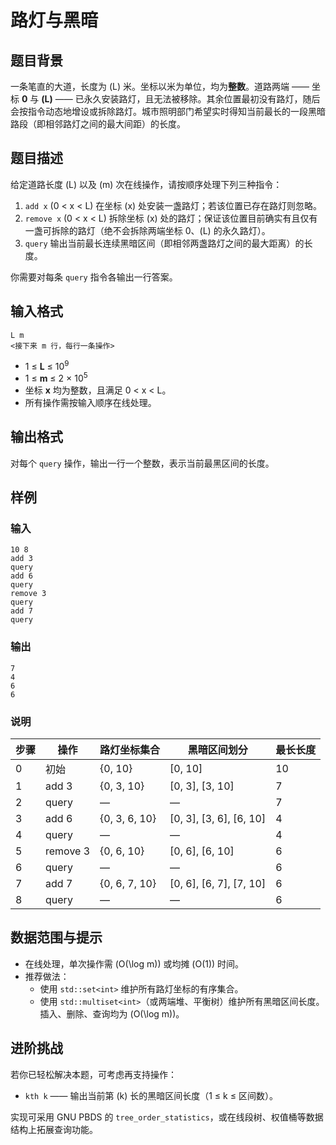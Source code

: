 # 路灯与黑暗

## 题目背景
一条笔直的大道，长度为 \(L\) 米。坐标以米为单位，均为**整数**。道路两端 —— 坐标 **0** 与 **\(L\)** —— 已永久安装路灯，且无法被移除。其余位置最初没有路灯，随后会按指令动态地增设或拆除路灯。城市照明部门希望实时得知当前最长的一段黑暗路段（即相邻路灯之间的最大间距）的长度。

## 题目描述
给定道路长度 \(L\) 以及 \(m\) 次在线操作，请按顺序处理下列三种指令：

1. `add x`   (0 < x < L)
   在坐标 \(x\) 处安装一盏路灯；若该位置已存在路灯则忽略。
2. `remove x` (0 < x < L)
   拆除坐标 \(x\) 处的路灯；保证该位置目前确实有且仅有一盏可拆除的路灯（绝不会拆除两端坐标 0、\(L\) 的永久路灯）。
3. `query`
   输出当前最长连续黑暗区间（即相邻两盏路灯之间的最大距离）的长度。

你需要对每条 `query` 指令各输出一行答案。

## 输入格式
```
L m
<接下来 m 行，每行一条操作>
```
* 1 ≤ **L** ≤ 10<sup>9</sup>
* 1 ≤ **m** ≤ 2 × 10<sup>5</sup>
* 坐标 **x** 均为整数，且满足 0 &lt; x &lt; L。
* 所有操作需按输入顺序在线处理。

## 输出格式
对每个 `query` 操作，输出一行一个整数，表示当前最黑区间的长度。

## 样例
### 输入
```
10 8
add 3
query
add 6
query
remove 3
query
add 7
query
```
### 输出
```
7
4
6
6
```
### 说明
| 步骤 | 操作      | 路灯坐标集合        | 黑暗区间划分                   | 最长长度 |
|-----|-----------|-------------------|--------------------------------|----------|
| 0   | 初始      | {0, 10}           | [0, 10]                        | 10       |
| 1   | add 3     | {0, 3, 10}        | [0, 3], [3, 10]               | 7        |
| 2   | query     | —                 | —                              | 7        |
| 3   | add 6     | {0, 3, 6, 10}     | [0, 3], [3, 6], [6, 10]       | 4        |
| 4   | query     | —                 | —                              | 4        |
| 5   | remove 3  | {0, 6, 10}        | [0, 6], [6, 10]               | 6        |
| 6   | query     | —                 | —                              | 6        |
| 7   | add 7     | {0, 6, 7, 10}     | [0, 6], [6, 7], [7, 10]       | 6        |
| 8   | query     | —                 | —                              | 6        |

## 数据范围与提示
* 在线处理，单次操作需 \(O(\log m)\) 或均摊 \(O(1)\) 时间。
* 推荐做法：
  * 使用 `std::set<int>` 维护所有路灯坐标的有序集合。
  * 使用 `std::multiset<int>`（或两端堆、平衡树）维护所有黑暗区间长度。插入、删除、查询均为 \(O(\log m)\)。

## 进阶挑战
若你已轻松解决本题，可考虑再支持操作：

* `kth k` —— 输出当前第 \(k\) 长的黑暗区间长度（1 ≤ k ≤ 区间数）。

实现可采用 GNU PBDS 的 `tree_order_statistics`，或在线段树、权值桶等数据结构上拓展查询功能。